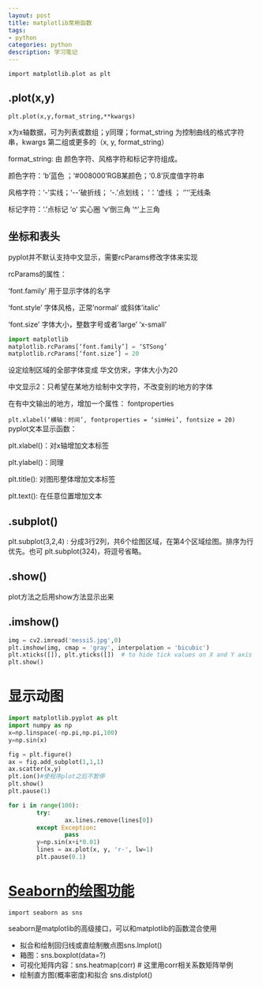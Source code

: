 ```yaml
---
layout: post
title: matplotlib常用函数
tags:
- python
categories: python
description: 学习笔记
---
```

`import matplotlib.plot as plt`

## .plot(x,y)
`plt.plot(x,y,format_string,**kwargs)`

x为x轴数据，可为列表或数组；y同理；format_string 为控制曲线的格式字符串，kwargs 第二组或更多的（x, y, format_string）

format_string: 由 颜色字符、风格字符和标记字符组成。

颜色字符：‘b’蓝色  ；‘#008000’RGB某颜色；‘0.8’灰度值字符串

风格字符：‘-’实线；‘--’破折线； ‘-.’点划线； ‘：’虚线 ； ‘’‘’无线条

标记字符：‘.’点标记  ‘o’ 实心圈 ‘v’倒三角  ‘^’上三角

## 坐标和表头
pyplot并不默认支持中文显示，需要rcParams修改字体来实现

rcParams的属性：

‘font.family’ 用于显示字体的名字

‘font.style’ 字体风格，正常’normal’ 或斜体’italic’

‘font.size’ 字体大小，整数字号或者’large’   ‘x-small’

```python
import matplotlib
matplotlib.rcParams[‘font.family’] = ‘STSong’
matplotlib.rcParams[‘font.size’] = 20
```
设定绘制区域的全部字体变成 华文仿宋，字体大小为20

中文显示2：只希望在某地方绘制中文字符，不改变别的地方的字体

在有中文输出的地方，增加一个属性： fontproperties

`plt.xlabel(‘横轴：时间’, fontproperties = ‘simHei’, fontsize = 20)`
pyplot文本显示函数：

plt.xlabel()：对x轴增加文本标签

plt.ylabel()：同理

plt.title(): 对图形整体增加文本标签

plt.text(): 在任意位置增加文本

## .subplot()
plt.subplot(3,2,4) :  分成3行2列，共6个绘图区域，在第4个区域绘图。排序为行优先。也可 plt.subplot(324)，将逗号省略。

## .show()
plot方法之后用show方法显示出来

## .imshow()

```python
img = cv2.imread('messi5.jpg',0)
plt.imshow(img, cmap = 'gray', interpolation = 'bicubic')
plt.xticks([]), plt.yticks([])  # to hide tick values on X and Y axis
plt.show()
```

# 显示动图

```python
import matplotlib.pyplot as plt
import numpy as np
x=np.linspace(-np.pi,np.pi,100)
y=np.sin(x)

fig = plt.figure()
ax = fig.add_subplot(1,1,1)
ax.scatter(x,y)
plt.ion()#使程序plot之后不暂停
plt.show()
plt.pause(1)

for i in range(100):
        try:
                ax.lines.remove(lines[0])
        except Exception:
                pass
        y=np.sin(x+i*0.01)
        lines = ax.plot(x, y, 'r-', lw=1)
        plt.pause(0.1)
```



# [Seaborn的绘图功能](https://blog.csdn.net/kineslave/article/details/82344109)

`import seaborn as sns`

seaborn是matplotlib的高级接口，可以和matplotlib的函数混合使用

* 拟合和绘制回归线或直绘制散点图sns.lmplot()
* 箱图：sns.boxplot(data=?)
* 可视化矩阵内容：sns.heatmap(corr) # 这里用corr相关系数矩阵举例
* 绘制直方图(概率密度)和拟合 sns.distplot()
